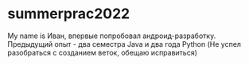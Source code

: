 # summerprac2022
My name is Иван, впервые попробовал андроид-разработку. Предыдущий опыт - два семестра Java и два года Python
(Не успел разобраться с созданием веток, обещаю исправиться)

